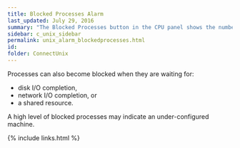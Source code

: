 ```yaml
---
title: ﻿Blocked Processes Alarm
last_updated: July 29, 2016
summary: "The Blocked Processes button in the CPU panel shows the number of processes waiting on information to become available in memory."
sidebar: c_unix_sidebar
permalink: unix_alarm_blockedprocesses.html
id:
folder: ConnectUnix
---
```


Processes can also become blocked when they are waiting for:

* disk I/O completion,
* network I/O completion, or
* a shared resource.

A high level of blocked processes may indicate an under-configured machine.


{% include links.html %}
